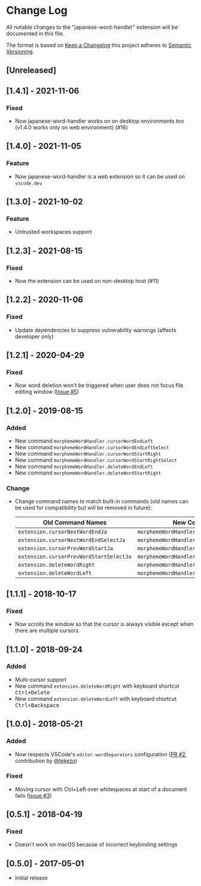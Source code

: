 # Change Log

All notable changes to the "japanese-word-handler" extension will be
documented in this file.

The format is based on
[Keep a Changelog](http://keepachangelog.com/en/1.0.0/) this project adheres
to [Semantic Versioning](http://semver.org/spec/v2.0.0.html).

<!-- markdownlint-disable MD022 MD024 MD032 MD033 -->

## [Unreleased]

## [1.4.1] - 2021-11-06

### Fixed

- Now japanese-word-handler works on on desktop environments too
  (v1.4.0 works only on web environment) (#16)

## [1.4.0] - 2021-11-05

### Feature

- Now japanese-word-handler is a web extension so it can be used on `vscode.dev`

## [1.3.0] - 2021-10-02

### Feature

- Untrusted workspaces support

## [1.2.3] - 2021-08-15

### Fixed

- Now the extension can be used on non-desktop host (#11)

## [1.2.2] - 2020-11-06

### Fixed

- Update dependencies to suppress vulnerability warnings (affects developer only)

## [1.2.1] - 2020-04-29

### Fixed

- Now word deletion won't be triggered when user does not focus file editing window
  ([Issue #5](https://github.com/sgryjp/japanese-word-handler/issues/5))

## [1.2.0] - 2019-08-15

### Added

- New command `morphemeWordHandler.cursorWordEndLeft`
- New command `morphemeWordHandler.cursorWordEndLeftSelect`
- New command `morphemeWordHandler.cursorWordStartRight`
- New command `morphemeWordHandler.cursorWordStartRightSelect`
- New command `morphemeWordHandler.deleteWordEndLeft`
- New command `morphemeWordHandler.deleteWordStartRight`

### Change

- Change command names to match built-in commands (old names can be used for compatibility but will be removed in future):

  | Old Command Names                       | New Command Names                               |
  | --------------------------------------- | ----------------------------------------------- |
  | `extension.cursorNextWordEndJa`         | `morphemeWordHandler.cursorWordEndRight`        |
  | `extension.cursorNextWordEndSelectJa`   | `morphemeWordHandler.cursorWordEndRightSelect`  |
  | `extension.cursorPrevWordStartJa`       | `morphemeWordHandler.cursorWordStartLeft`       |
  | `extension.cursorPrevWordStartSelectJa` | `morphemeWordHandler.cursorWordStartLeftSelect` |
  | `extension.deleteWordRight`             | `morphemeWordHandler.deleteWordEndRight`        |
  | `extension.deleteWordLeft`              | `morphemeWordHandler.deleteWordStartLeft`       |

## [1.1.1] - 2018-10-17

### Fixed

- Now scrolls the window so that the cursor is always visible except when there are multiple cursors

## [1.1.0] - 2018-09-24

### Added

- Multi-cursor support
- New command `extension.deleteWordRight` with keyboard shortcut <kbd>Ctrl+Delete</kbd>
- New command `extension.deleteWordLeft` with keyboard shortcut <kbd>Ctrl+Backspace</kbd>

## [1.0.0] - 2018-05-21

### Added

- Now respects VSCode's `editor.wordSeparators` configuration
  ([PR #2](https://github.com/sgryjp/japanese-word-handler/pull/2), contribution
  by [@tekezo](https://github.com/tekezo))

### Fixed

- Moving cursor with Ctrl+Left over whitespaces at start of a document fails
  ([Issue #3](https://github.com/sgryjp/japanese-word-handler/issues/3))

## [0.5.1] - 2018-04-19

### Fixed

- Doesn't work on macOS because of incorrect keybinding settings

## [0.5.0] - 2017-05-01

- Initial release
